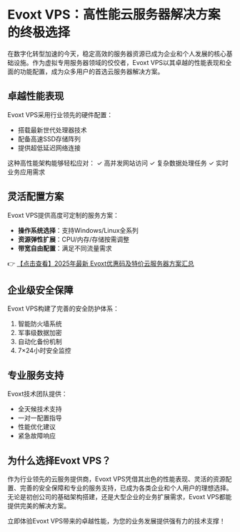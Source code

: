 # Evoxt VPS：高性能云服务器解决方案的终极选择

在数字化转型加速的今天，稳定高效的服务器资源已成为企业和个人发展的核心基础设施。作为虚拟专用服务器领域的佼佼者，Evoxt VPS以其卓越的性能表现和全面的功能配置，成为众多用户的首选云服务器解决方案。

## 卓越性能表现

Evoxt VPS采用行业领先的硬件配置：
- 搭载最新世代处理器技术
- 配备高速SSD存储阵列
- 提供超低延迟网络连接

这种高性能架构能够轻松应对：
✓ 高并发网站访问
✓ 复杂数据处理任务
✓ 实时业务应用需求

## 灵活配置方案

Evoxt VPS提供高度可定制的服务方案：
- **操作系统选择**：支持Windows/Linux全系列
- **资源弹性扩展**：CPU/内存/存储按需调整
- **带宽自由配置**：满足不同流量需求

👉 [【点击查看】2025年最新 Evoxt优惠码及特价云服务器方案汇总](https://bit.ly/evoxt)

## 企业级安全保障

Evoxt VPS构建了完善的安全防护体系：
1. 智能防火墙系统
2. 军事级数据加密
3. 自动化备份机制
4. 7×24小时安全监控

## 专业服务支持

Evoxt技术团队提供：
- 全天候技术支持
- 一对一配置指导
- 性能优化建议
- 紧急故障响应

## 为什么选择Evoxt VPS？

作为行业领先的云服务提供商，Evoxt VPS凭借其出色的性能表现、灵活的资源配置、完善的安全保障和专业的服务支持，已成为各类企业和个人用户的理想选择。无论是初创公司的基础架构搭建，还是大型企业的业务扩展需求，Evoxt VPS都能提供完美的解决方案。

立即体验Evoxt VPS带来的卓越性能，为您的业务发展提供强有力的技术支撑！